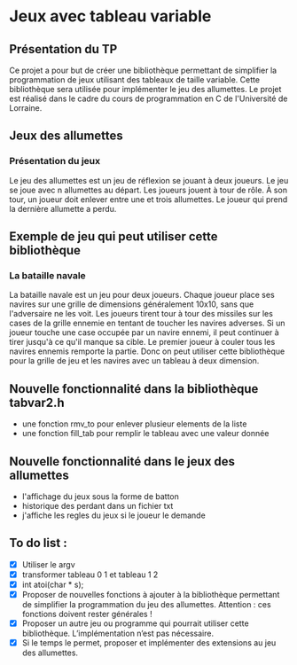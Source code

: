# Jeux avec tableau variable
## Présentation du TP
Ce projet a pour but de créer une bibliothèque permettant de simplifier la programmation de jeux utilisant des tableaux de taille variable. Cette bibliothèque sera utilisée pour implémenter le jeu des allumettes. Le projet est réalisé dans le cadre du cours de programmation en C de l'Université de Lorraine.

## Jeux des allumettes
### Présentation du jeux
Le jeu des allumettes est un jeu de réflexion se jouant à deux joueurs. Le jeu se joue avec n allumettes au départ. Les joueurs jouent à tour de rôle. À son tour, un joueur doit enlever entre une et trois allumettes. Le joueur qui prend la dernière allumette a perdu.

## Exemple de jeu qui peut utiliser cette bibliothèque
### La bataille navale
La bataille navale est un jeu pour deux joueurs.
Chaque joueur place ses navires sur une grille de dimensions généralement 10x10, sans que l'adversaire ne les voit.
Les joueurs tirent tour à tour des missiles sur les cases de la grille ennemie en tentant de toucher les navires adverses.
Si un joueur touche une case occupée par un navire ennemi, il peut continuer à tirer jusqu'à ce qu'il manque sa cible.
Le premier joueur à couler tous les navires ennemis remporte la partie.
Donc on peut utiliser cette bibliothèque pour la grille de jeu et les navires avec un tableau à deux dimension.

## Nouvelle fonctionnalité dans la bibliothèque tabvar2.h
- une fonction rmv_to pour enlever plusieur elements de la liste 
- une fonction fill_tab pour remplir le tableau avec une valeur donnée

## Nouvelle fonctionnalité dans le jeux des allumettes
- l'affichage du jeux sous la forme de batton
- historique des perdant dans un fichier txt
- j'affiche les regles du jeux si le joueur le demande

## To do list :
- [x] Utiliser le argv
- [x] transformer tableau 0 1 et tableau 1 2
- [x] int atoi(char * s);
- [x]  Proposer de nouvelles fonctions à ajouter à la bibliothèque permettant de simplifier la programmation du jeu des allumettes. Attention : ces fonctions doivent rester générales !
- [x] Proposer un autre jeu ou programme qui pourrait utiliser cette bibliothèque. L’implémentation n’est pas nécessaire.
- [x] Si le temps le permet, proposer et implémenter des extensions au jeu des allumettes.
